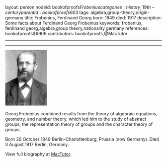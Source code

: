 layout: person
nodeid: bookofproofs$Frobenius
categories: history,19th-century
parentid: bookofproofs$603
tags: algebra,group-theory,origin-germany
title: Frobenius, Ferdinand Georg
born: 1849
died: 1917
description: Some facts about Ferdinand Georg Frobenius
keywords: frobenius, ferdinand georg,algebra,group theory,nationality germany
references: bookofproofs$6909
contributors: bookofproofs,@MacTutor

---


---

![Frobenius.jpg](https://github.com/bookofproofs/bookofproofs.github.io/blob/main/_sources/_assets/images/portraits/Frobenius.jpg?raw=true)

Georg Frobenius combined results from the theory of algebraic equations, geometry, and number theory, which led him to the study of abstract groups, the representation theory of groups and the character theory of groups.

Born 26 October 1849 Berlin-Charlottenburg, Prussia (now Germany). Died 3 August 1917 Berlin, Germany.


View full biography at [MacTutor](https://mathshistory.st-andrews.ac.uk/Biographies/Frobenius/).